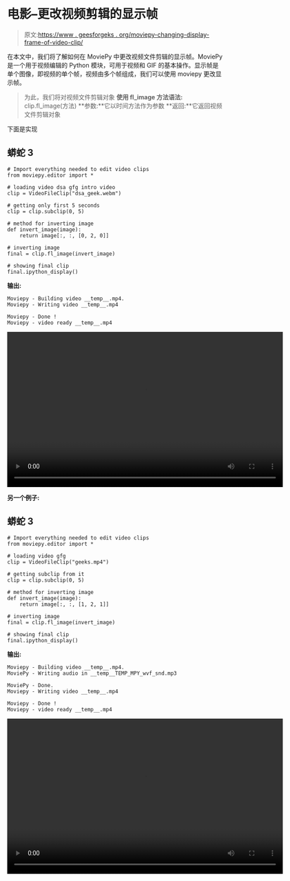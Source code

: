 # 电影–更改视频剪辑的显示帧

> 原文:[https://www . geesforgeks . org/moviepy-changing-display-frame-of-video-clip/](https://www.geeksforgeeks.org/moviepy-changing-display-frame-of-video-clip/)

在本文中，我们将了解如何在 MoviePy 中更改视频文件剪辑的显示帧。MoviePy 是一个用于视频编辑的 Python 模块，可用于视频和 GIF 的基本操作。显示帧是单个图像，即视频的单个帧，视频由多个帧组成，我们可以使用 moviepy 更改显示帧。

> 为此，我们将对视频文件剪辑对象
> **使用 fl_image 方法语法:** clip.fl_image(方法)
> **参数:**它以时间方法作为参数
> **返回:**它返回视频文件剪辑对象

下面是实现

## 蟒蛇 3

```
# Import everything needed to edit video clips
from moviepy.editor import *

# loading video dsa gfg intro video
clip = VideoFileClip("dsa_geek.webm")

# getting only first 5 seconds
clip = clip.subclip(0, 5)

# method for inverting image
def invert_image(image):
    return image[:, :, [0, 2, 0]]

# inverting image
final = clip.fl_image(invert_image)

# showing final clip
final.ipython_display()
```

**输出:**

```
Moviepy - Building video __temp__.mp4.
Moviepy - Writing video __temp__.mp4

Moviepy - Done !
Moviepy - video ready __temp__.mp4

```

<video class="wp-video-shortcode" id="video-460222-1" width="640" height="360" preload="metadata" controls=""><source type="video/mp4" src="https://media.geeksforgeeks.org/wp-content/uploads/20200727003836/131.mp4?_=1">[https://media.geeksforgeeks.org/wp-content/uploads/20200727003836/131.mp4](https://media.geeksforgeeks.org/wp-content/uploads/20200727003836/131.mp4)</video>

**另一个例子:**

## 蟒蛇 3

```
# Import everything needed to edit video clips
from moviepy.editor import *

# loading video gfg
clip = VideoFileClip("geeks.mp4")

# getting subclip from it
clip = clip.subclip(0, 5)

# method for inverting image
def invert_image(image):
    return image[:, :, [1, 2, 1]]

# inverting image
final = clip.fl_image(invert_image)

# showing final clip
final.ipython_display()
```

**输出:**

```
Moviepy - Building video __temp__.mp4.
MoviePy - Writing audio in __temp__TEMP_MPY_wvf_snd.mp3

MoviePy - Done.
Moviepy - Writing video __temp__.mp4

Moviepy - Done !
Moviepy - video ready __temp__.mp4
```

<video class="wp-video-shortcode" id="video-460222-2" width="640" height="360" preload="metadata" controls=""><source type="video/mp4" src="https://media.geeksforgeeks.org/wp-content/uploads/20200727003906/224.mp4?_=2">[https://media.geeksforgeeks.org/wp-content/uploads/20200727003906/224.mp4](https://media.geeksforgeeks.org/wp-content/uploads/20200727003906/224.mp4)</video>